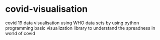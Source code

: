 # covid-visualisation
covid 19 data visualisation using WHO data sets by using python programming basic visualization library to understand the spreadness in world of covid 

